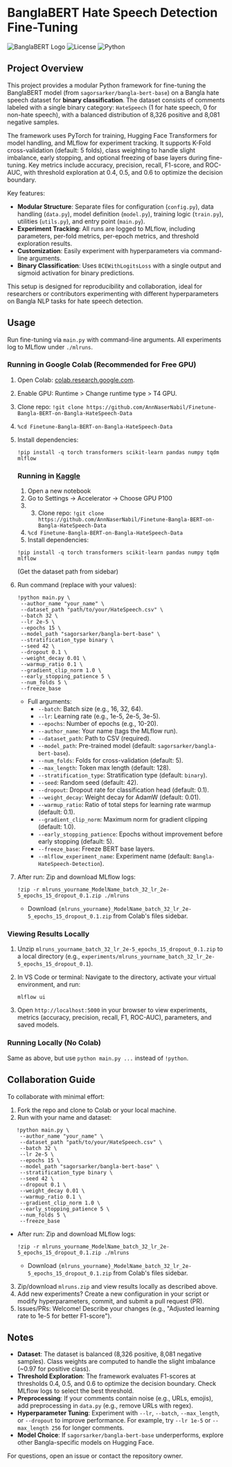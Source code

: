 # BanglaBERT Hate Speech Detection Fine-Tuning

![BanglaBERT Logo](https://img.shields.io/badge/Model-BanglaBERT-blue) ![License](https://img.shields.io/badge/License-MIT-green) ![Python](https://img.shields.io/badge/Python-3.8%2B-yellow)

## Project Overview

This project provides a modular Python framework for fine-tuning the BanglaBERT model (from `sagorsarker/bangla-bert-base`) on a Bangla hate speech dataset for **binary classification**. The dataset consists of comments labeled with a single binary category: `HateSpeech` (1 for hate speech, 0 for non-hate speech), with a balanced distribution of 8,326 positive and 8,081 negative samples.

The framework uses PyTorch for training, Hugging Face Transformers for model handling, and MLflow for experiment tracking. It supports K-Fold cross-validation (default: 5 folds), class weighting to handle slight imbalance, early stopping, and optional freezing of base layers during fine-tuning. Key metrics include accuracy, precision, recall, F1-score, and ROC-AUC, with threshold exploration at 0.4, 0.5, and 0.6 to optimize the decision boundary.

Key features:
- **Modular Structure**: Separate files for configuration (`config.py`), data handling (`data.py`), model definition (`model.py`), training logic (`train.py`), utilities (`utils.py`), and entry point (`main.py`).
- **Experiment Tracking**: All runs are logged to MLflow, including parameters, per-fold metrics, per-epoch metrics, and threshold exploration results.
- **Customization**: Easily experiment with hyperparameters via command-line arguments.
- **Binary Classification**: Uses `BCEWithLogitsLoss` with a single output and sigmoid activation for binary predictions.

This setup is designed for reproducibility and collaboration, ideal for researchers or contributors experimenting with different hyperparameters on Bangla NLP tasks for hate speech detection.

## Usage

Run fine-tuning via `main.py` with command-line arguments. All experiments log to MLflow under `./mlruns`.

### Running in Google Colab (Recommended for Free GPU)
1. Open Colab: [colab.research.google.com](https://colab.research.google.com).
2. Enable GPU: Runtime > Change runtime type > T4 GPU.
3. Clone repo: `!git clone https://github.com/AnnNaserNabil/Finetune-Bangla-BERT-on-Bangla-HateSpeech-Data`
4. `%cd Finetune-Bangla-BERT-on-Bangla-HateSpeech-Data`
5. Install dependencies:
   ```
   !pip install -q torch transformers scikit-learn pandas numpy tqdm mlflow
   ```


   ### Running in [Kaggle](https://www.kaggle.com/)
   1. Open a new notebook
   2. Go to Settings -> Accelerator -> Choose GPU P100
   3. 3. Clone repo: `!git clone https://github.com/AnnNaserNabil/Finetune-Bangla-BERT-on-Bangla-HateSpeech-Data`
   4. `%cd Finetune-Bangla-BERT-on-Bangla-HateSpeech-Data`
   5. Install dependencies:
   ```
   !pip install -q torch transformers scikit-learn pandas numpy tqdm mlflow
   ```
   (Get the dataset path from sidebar)
   
7. Run command (replace with your values):
   ```
   !python main.py \
    --author_name "your_name" \
    --dataset_path "path/to/your/HateSpeech.csv" \
    --batch 32 \
    --lr 2e-5 \
    --epochs 15 \
    --model_path "sagorsarker/bangla-bert-base" \
    --stratification_type binary \
    --seed 42 \
    --dropout 0.1 \
    --weight_decay 0.01 \
    --warmup_ratio 0.1 \
    --gradient_clip_norm 1.0 \
    --early_stopping_patience 5 \
    --num_folds 5 \
    --freeze_base
   ```
   
   - Full arguments:
     - `--batch`: Batch size (e.g., 16, 32, 64).
     - `--lr`: Learning rate (e.g., 1e-5, 2e-5, 3e-5).
     - `--epochs`: Number of epochs (e.g., 10-20).
     - `--author_name`: Your name (tags the MLflow run).
     - `--dataset_path`: Path to CSV (required).
     - `--model_path`: Pre-trained model (default: `sagorsarker/bangla-bert-base`).
     - `--num_folds`: Folds for cross-validation (default: 5).
     - `--max_length`: Token max length (default: 128).
     - `--stratification_type`: Stratification type (default: `binary`).
     - `--seed`: Random seed (default: 42).
     - `--dropout`: Dropout rate for classification head (default: 0.1).
     - `--weight_decay`: Weight decay for AdamW (default: 0.01).
     - `--warmup_ratio`: Ratio of total steps for learning rate warmup (default: 0.1).
     - `--gradient_clip_norm`: Maximum norm for gradient clipping (default: 1.0).
     - `--early_stopping_patience`: Epochs without improvement before early stopping (default: 5).
     - `--freeze_base`: Freeze BERT base layers.
     - `--mlflow_experiment_name`: Experiment name (default: `Bangla-HateSpeech-Detection`).


8. After run: Zip and download MLflow logs:
   ```
   !zip -r mlruns_yourname_ModelName_batch_32_lr_2e-5_epochs_15_dropout_0.1.zip ./mlruns
   ```
   - Download `{mlruns_yourname}_ModelName_batch_32_lr_2e-5_epochs_15_dropout_0.1.zip` from Colab's files sidebar.


### Viewing Results Locally
1. Unzip `mlruns_yourname_batch_32_lr_2e-5_epochs_15_dropout_0.1.zip` to a local directory (e.g., `experiments/mlruns_yourname_batch_32_lr_2e-5_epochs_15_dropout_0.1`).
2. In VS Code or terminal: Navigate to the directory, activate your virtual environment, and run:
   ```
   mlflow ui
   ```

3. Open `http://localhost:5000` in your browser to view experiments, metrics (accuracy, precision, recall, F1, ROC-AUC), parameters, and saved models.


### Running Locally (No Colab)
Same as above, but use `python main.py ...` instead of `!python`.

## Collaboration Guide

To collaborate with minimal effort:
1. Fork the repo and clone to Colab or your local machine.
2. Run with your name and dataset:
   
```
   !python main.py \
    --author_name "your_name" \
    --dataset_path "path/to/your/HateSpeech.csv" \
    --batch 32 \
    --lr 2e-5 \
    --epochs 15 \
    --model_path "sagorsarker/bangla-bert-base" \
    --stratification_type binary \
    --seed 42 \
    --dropout 0.1 \
    --weight_decay 0.01 \
    --warmup_ratio 0.1 \
    --gradient_clip_norm 1.0 \
    --early_stopping_patience 5 \
    --num_folds 5 \
    --freeze_base
   ```

* After run: Zip and download MLflow logs:
   ```
   !zip -r mlruns_yourname_ModelName_batch_32_lr_2e-5_epochs_15_dropout_0.1.zip ./mlruns
   ```
   - Download `{mlruns_yourname}_ModelName_batch_32_lr_2e-5_epochs_15_dropout_0.1.zip` from Colab's files sidebar.


3. Zip/download `mlruns.zip` and view results locally as described above.
4. Add new experiments? Create a new configuration in your script or modify hyperparameters, commit, and submit a pull request (PR).
5. Issues/PRs: Welcome! Describe your changes (e.g., "Adjusted learning rate to 1e-5 for better F1-score").

## Notes
- **Dataset**: The dataset is balanced (8,326 positive, 8,081 negative samples). Class weights are computed to handle the slight imbalance (~0.97 for positive class).
- **Threshold Exploration**: The framework evaluates F1-scores at thresholds 0.4, 0.5, and 0.6 to optimize the decision boundary. Check MLflow logs to select the best threshold.
- **Preprocessing**: If your comments contain noise (e.g., URLs, emojis), add preprocessing in `data.py` (e.g., remove URLs with regex).
- **Hyperparameter Tuning**: Experiment with `--lr`, `--batch`, `--max_length`, or `--dropout` to improve performance. For example, try `--lr 1e-5` or `--max_length 256` for longer comments.
- **Model Choice**: If `sagorsarker/bangla-bert-base` underperforms, explore other Bangla-specific models on Hugging Face.

For questions, open an issue or contact the repository owner.

